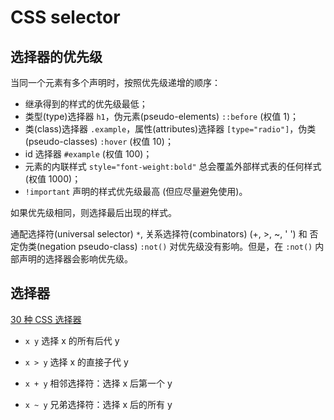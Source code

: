 # CSS selector

## 选择器的优先级

当同一个元素有多个声明时，按照优先级递增的顺序：

- 继承得到的样式的优先级最低；
- 类型(type)选择器 `h1`，伪元素(pseudo-elements) `::before` (权值 1)；
- 类(class)选择器 `.example`，属性(attributes)选择器 `[type="radio"]`，伪类(pseudo-classes) `:hover` (权值 10)；
- id 选择器 `#example` (权值 100)；
- 元素的内联样式 `style="font-weight:bold"` 总会覆盖外部样式表的任何样式 (权值 1000)；
- `!important` 声明的样式优先级最高 (但应尽量避免使用)。

如果优先级相同，则选择最后出现的样式。

通配选择符(universal selector) `*`, 关系选择符(combinators) (+, >, ~, ' ') 和 否定伪类(negation pseudo-class) `:not()` 对优先级没有影响。但是，在 `:not()` 内部声明的选择器会影响优先级。

## 选择器

[30 种 CSS 选择器](http://yanhaijing.com/css/2014/01/04/the-30-css-selectors-you-must-memorize/)

- `x y` 选择 x 的所有后代 y
- `x > y` 选择 x 的直接子代 y

- `x + y` 相邻选择符：选择 x 后第一个 y
- `x ~ y` 兄弟选择符：选择 x 后的所有 y